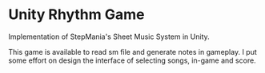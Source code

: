 # Unity Rhythm Game

Implementation of StepMania's Sheet Music System in Unity.

This game is available to read sm file and generate notes in gameplay. I put some effort on design the interface of selecting songs, in-game and score.